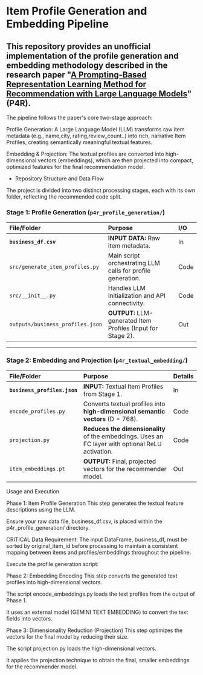 # Item Profile Generation and Embedding Pipeline
## This repository provides an unofficial implementation of the profile generation and embedding methodology described in the research paper "[A Prompting-Based Representation Learning Method for Recommendation with Large Language Models](https://arxiv.org/html/2409.16674v3)" (P4R). 
The pipeline follows the paper's core two-stage approach:

Profile Generation: A Large Language Model (LLM) transforms raw item metadata (e.g., name,city, rating,review_count..) into rich, narrative Item Profiles, creating semantically meaningful textual features.

Embedding & Projection: The textual profiles are converted into high-dimensional vectors (embeddings), which are then projected into compact, optimized features for the final recommendation model.

- Repository Structure and Data Flow

The project is divided into two distinct processing stages, each with its own folder, reflecting the recommended code split.

### Stage 1: Profile Generation (`p4r_profile_generation/`)

| File/Folder | Purpose | I/O |
| :--- | :--- | :--- |
| **`business_df.csv`** | **INPUT DATA:** Raw item metadata. | In |
| `src/generate_item_profiles.py` | Main script orchestrating LLM calls for profile generation. | Code |
| `src/__init__.py` | Handles LLM Initialization and API connectivity. | Code |
| `outputs/business_profiles.json` | **OUTPUT:** LLM-generated Item Profiles (Input for Stage 2). | Out |

***

### Stage 2: Embedding and Projection (`p4r_textual_embedding/`)

| File/Folder | Purpose | Details |
| :--- | :--- | :--- |
| **`business_profiles.json`** | **INPUT:** Textual Item Profiles from Stage 1. | In |
| `encode_profiles.py` | Converts textual profiles into **high-dimensional semantic vectors** ($\text{D}=768$). | Code |
| `projection.py` | **Reduces the dimensionality** of the embeddings. Uses an FC layer with optional $\text{ReLU}$ activation. | Code |
| `item_embeddings.pt` | **OUTPUT:** Final, projected vectors for the recommender model. | Out |


Usage and Execution

Phase 1: Item Profile Generation
This step generates the textual feature descriptions using the LLM.

Ensure your raw data file, business_df.csv, is placed within the p4r_profile_generation/ directory.

CRITICAL Data Requirement: The input DataFrame, business_df, must be sorted by original_item_id before processing to maintain a consistent mapping between items and profiles/embeddings throughout the pipeline.

Execute the profile generation script:


Phase 2: Embedding Encoding
This step converts the generated text profiles into high-dimensional vectors.

The script encode_embeddings.py loads the text profiles from the output of Phase 1.

It uses an external model (GEMINI TEXT EMBEDDING) to convert the text fields into vectors.


Phase 3: Dimensionality Reduction (Projection)
This step optimizes the vectors for the final model by reducing their size.

The script projection.py loads the high-dimensional vectors.

It applies the projection technique to obtain the final, smaller embeddings for the recommender model.
